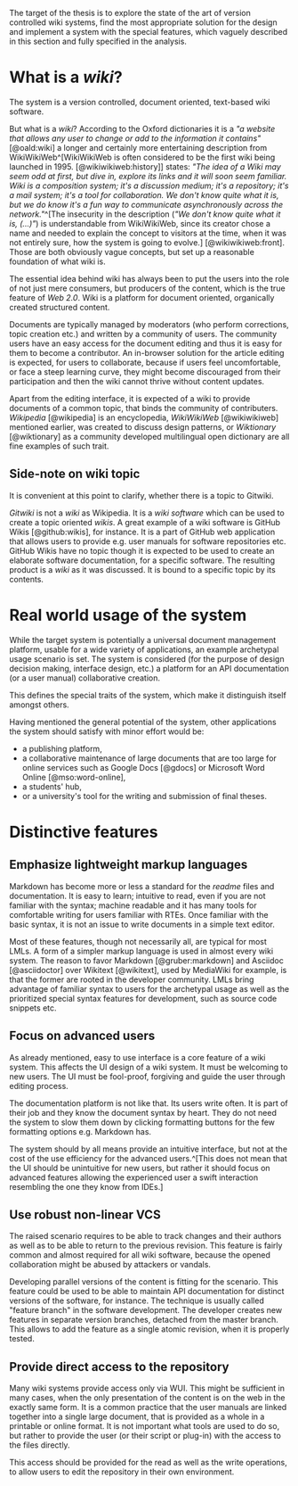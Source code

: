 The target of the thesis is to explore the state of the art of version controlled wiki systems,
find the most appropriate solution for the design and implement a system with the special features, which vaguely described in this section and fully specified in the analysis.

# What is a _wiki_?

The system is a version controlled, document oriented, text-based wiki software.

But what is a _wiki_? According to the Oxford dictionaries it is a _"a website that allows any user to change or add to the information it contains"_ [@oald:wiki] a longer and certainly more entertaining description from WikiWikiWeb^[WikiWikiWeb is often considered to be the first wiki being launched in 1995. [@wikiwikiweb:history]]
states: _"The idea of a Wiki may seem odd at first, but dive in, explore its links and it will soon seem familiar. Wiki is a composition system; it's a discussion medium; it's a repository; it's a mail system; it's a tool for collaboration. We don't know quite what it is, but we do know it's a fun way to communicate asynchronously across the network."_^[The insecurity in the description (_"We don't know quite what it is, (...)"_) is understandable from WikiWikiWeb, since its creator chose a name and needed to explain the concept to visitors at the time, when it was not entirely sure, how the system is going to evolve.] [@wikiwikiweb:front].
Those are both obviously vague concepts, but set up a reasonable foundation of what wiki is.

The essential idea behind wiki has always been to put the users into the role of not just mere consumers, but producers of the content, which is the true feature of _Web 2.0_.
Wiki is a platform for document oriented, organically created structured content.

Documents are typically managed by moderators (who perform corrections, topic creation etc.) and written by a community of users.
The community users have an easy access for the document editing and thus it is easy for them to become a contributor.
An in-browser solution for the article editing is expected, for users to collaborate,
because if users feel uncomfortable, or face a steep learning curve, they might become discouraged from their participation and then the wiki cannot thrive without content updates.

Apart from the editing interface, it is expected of a wiki to provide documents of a common topic, that binds the community of contributers.
_Wikipedia_ [@wikipedia] is an encyclopedia,
_WikiWikiWeb_ [@wikiwikiweb] mentioned earlier, was created to discuss design patterns,
or _Wiktionary_ [@wiktionary] as a community developed multilingual open dictionary are all fine examples of such trait.

## Side-note on wiki topic

It is convenient at this point to clarify, whether there is a topic to Gitwiki.

_Gitwiki_ is not a _wiki_ as Wikipedia.
It is a _wiki software_ which can be used to create a topic oriented _wikis_.
A great example of a wiki software is GitHub Wikis [@github:wikis], for instance.
It is a part of GitHub web application that allows users to provide e.g. user manuals for software repositories etc.
GitHub Wikis have no topic though it is expected to be used to create an elaborate software documentation, for a specific software.
The resulting product is a _wiki_ as it was discussed.
It is bound to a specific topic by its contents.


# Real world usage of the system

While the target system is potentially a universal document management platform, usable for a wide variety of applications,
an example archetypal usage scenario is set.
The system is considered (for the purpose of design decision making, interface design, etc.) a platform for an API documentation (or a user manual) collaborative creation.

This defines the special traits of the system, which make it distinguish itself amongst others.

Having mentioned the general potential of the system, other applications the system should satisfy with minor effort would be:

* a publishing platform,
* a collaborative maintenance of large documents that are too large for online services such as Google Docs [@gdocs] or Microsoft Word Online [@mso:word-online],
* a students' hub,
* or a university's tool for the writing and submission of final theses.


# Distinctive features

## Emphasize lightweight markup languages

Markdown has become more or less a standard for the _readme_ files and documentation.
It is easy to learn; intuitive to read, even if you are not familiar with the syntax; machine readable and it has many tools for comfortable writing for users familiar with RTEs.
Once familiar with the basic syntax, it is not an issue to write documents in a simple text editor.

Most of these features, though not necessarily all, are typical for most LMLs.
A form of a simpler markup language is used in almost every wiki system.
The reason to favor Markdown [@gruber:markdown] and Asciidoc [@asciidoctor] over Wikitext [@wikitext], used by MediaWiki for example, is that the former are rooted in the developer community.
LMLs bring advantage of familiar syntax to users for the archetypal usage as well as the prioritized special syntax features for development, such as source code snippets etc.

## Focus on advanced users

As already mentioned, easy to use interface is a core feature of a wiki system.
This affects the UI design of a wiki system.
It must be welcoming to new users.
The UI must be fool-proof, forgiving and guide the user through editing process.

The documentation platform is not like that.
Its users write often.
It is part of their job and they know the document syntax by heart.
They do not need the system to slow them down by clicking formatting buttons for the few formatting options e.g. Markdown has.

The system should by all means provide an intuitive interface, but not at the cost of the use efficiency for the advanced users.^[This does not mean that the UI should be unintuitive for new users, but rather it should focus on advanced features allowing the experienced user a swift interaction resembling the one they know from IDEs.]

## Use robust non-linear VCS

The raised scenario requires to be able to track changes and their authors as well as to be able to return to the previous revision.
This feature is fairly common and almost required for all wiki software, because the opened collaboration might be abused by attackers or vandals.

Developing parallel versions of the content is fitting for the scenario.
This feature could be used to be able to maintain API documentation for distinct versions of the software, for instance.
The technique is usually called "feature branch" in the software development.
The developer creates new features in separate version branches, detached from the master branch.
This allows to add the feature as a single atomic revision, when it is properly tested.

## Provide direct access to the repository

Many wiki systems provide access only via WUI.
This might be sufficient in many cases, when the only presentation of the content is on the web in the exactly same form.
It is a common practice that the user manuals are linked together into a single large document, that is provided as a whole in a printable or online format.
It is not important what tools are used to do so, but rather to provide the user (or their script or plug-in) with the access to the files directly.

This access should be provided for the read as well as the write operations, to allow users to edit the repository in their own environment.
